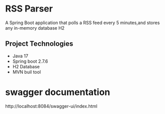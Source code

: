 # RSS Parser
A Spring Boot application that polls a RSS feed every 5 minutes,and stores any in-memory database H2

## Project Technologies
   - Java 17
   - Spring boot 2.7.6
   - H2 Database
   - MVN buil tool

# swagger documentation
http://localhost:8084/swagger-ui/index.html

